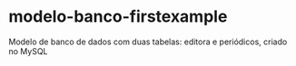# modelo-banco-firstexample
Modelo de banco de dados com duas tabelas: editora e periódicos, criado no MySQL
